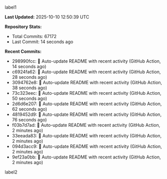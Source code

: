 
label1 
<!-- ACTIVITY_START -->
**Last Updated:** 2025-10-10 12:50:39 UTC

**Repository Stats:**
- Total Commits: 67172
- Last Commit: 14 seconds ago

**Recent Commits:**
- 298990fcc: 🤖 Auto-update README with recent activity (GitHub Action, 14 seconds ago)
- c6924fa62: 🤖 Auto-update README with recent activity (GitHub Action, 28 seconds ago)
- 3094762e8: 🤖 Auto-update README with recent activity (GitHub Action, 38 seconds ago)
- 73c323eec: 🤖 Auto-update README with recent activity (GitHub Action, 50 seconds ago)
- 2d6d6e207: 🤖 Auto-update README with recent activity (GitHub Action, 62 seconds ago)
- 4819452d9: 🤖 Auto-update README with recent activity (GitHub Action, 76 seconds ago)
- f03b7d7ad: 🤖 Auto-update README with recent activity (GitHub Action, 2 minutes ago)
- 33eeada83: 🤖 Auto-update README with recent activity (GitHub Action, 2 minutes ago)
- 094d3acc9: 🤖 Auto-update README with recent activity (GitHub Action, 2 minutes ago)
- 9ef23a0bb: 🤖 Auto-update README with recent activity (GitHub Action, 2 minutes ago)
<!-- ACTIVITY_END -->

label2
